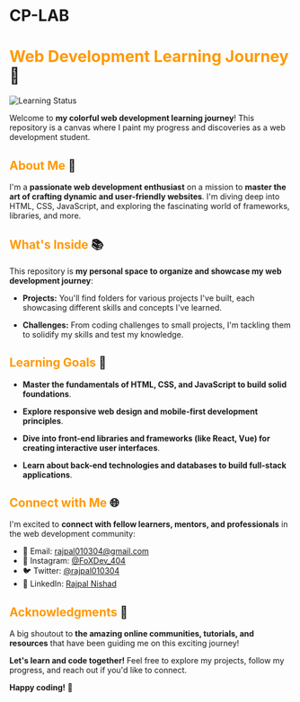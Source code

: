 # CP-LAB
# <span style="color:#ff9900;">Web Development Learning Journey</span> 🚀

![Learning Status](https://img.shields.io/badge/status-learning-brightgreen.svg)

Welcome to **my colorful web development learning journey**! This repository is a canvas where I paint my progress and discoveries as a web development student.

## <span style="color:#ff9900;">About Me</span> 👋

I'm a **passionate web development enthusiast** on a mission to **master the art of crafting dynamic and user-friendly websites**. I'm diving deep into HTML, CSS, JavaScript, and exploring the fascinating world of frameworks, libraries, and more.

## <span style="color:#ff9900;">What's Inside</span> 📚

This repository is **my personal space to organize and showcase my web development journey**:

- **Projects:** You'll find folders for various projects I've built, each showcasing different skills and concepts I've learned.

- **Challenges:** From coding challenges to small projects, I'm tackling them to solidify my skills and test my knowledge.

## <span style="color:#ff9900;">Learning Goals</span> 🎯

- **Master the fundamentals of HTML, CSS, and JavaScript to build solid foundations**.

- **Explore responsive web design and mobile-first development principles**.

- **Dive into front-end libraries and frameworks (like React, Vue) for creating interactive user interfaces**.

- **Learn about back-end technologies and databases to build full-stack applications**.

## <span style="color:#ff9900;">Connect with Me</span> 🌐

I'm excited to **connect with fellow learners, mentors, and professionals** in the web development community:

- 📧 Email: rajpal010304@gmail.com
- 📸 Instagram: [@FoXDev_404](https://www.instagram.com/FoXDev_404/)
- 🐦 Twitter: [@rajpal010304](https://twitter.com/rajpal010304)
- 💼 LinkedIn: [Rajpal Nishad](https://www.linkedin.com/in/rajpalnishad/)

## <span style="color:#ff9900;">Acknowledgments</span> 🙌

A big shoutout to **the amazing online communities, tutorials, and resources** that have been guiding me on this exciting journey!

**Let's learn and code together!** Feel free to explore my projects, follow my progress, and reach out if you'd like to connect.

**Happy coding!** 🌟

